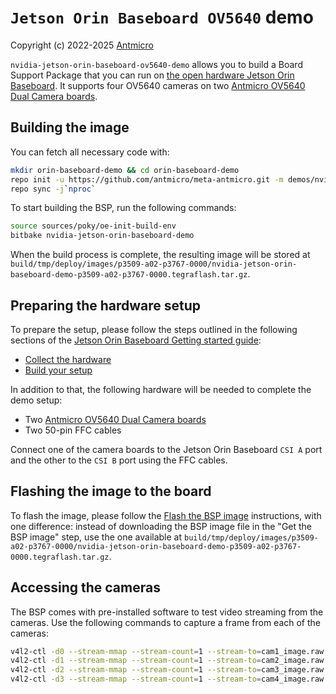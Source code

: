 # `Jetson Orin Baseboard OV5640` demo

Copyright (c) 2022-2025 [Antmicro](https://www.antmicro.com)

`nvidia-jetson-orin-baseboard-ov5640-demo` allows you to build a Board Support Package that you can run on [the open hardware Jetson Orin Baseboard](https://github.com/antmicro/jetson-orin-baseboard). It supports four OV5640 cameras on two [Antmicro OV5640 Dual Camera boards](https://github.com/antmicro/ov5640-dual-camera-board).

## Building the image

You can fetch all necessary code with:

<!-- name="fetch-repo"; transformer="echo "$TUTTEST_INPUT" | sed "/repo init/s/.*/& -b $CI_COMMIT_REF_NAME/" | sed "$ a repo forall meta-antmicro -c 'git checkout $CI_COMMIT_REF_NAME'"" -->
```sh
mkdir orin-baseboard-demo && cd orin-baseboard-demo
repo init -u https://github.com/antmicro/meta-antmicro.git -m demos/nvidia-jetson-orin-baseboard-ov5640-demo/manifest.xml
repo sync -j`nproc`
```

To start building the BSP, run the following commands:

<!-- name="build-bsp" -->
```sh
source sources/poky/oe-init-build-env
bitbake nvidia-jetson-orin-baseboard-demo
```

When the build process is complete, the resulting image will be stored at  `build/tmp/deploy/images/p3509-a02-p3767-0000/nvidia-jetson-orin-baseboard-demo-p3509-a02-p3767-0000.tegraflash.tar.gz`.

## Preparing the hardware setup

To prepare the setup, please follow the steps outlined in the following sections of the [Jetson Orin Baseboard Getting started guide](https://antmicro.github.io/jetson-orin-baseboard/getting_started.html#):
* [Collect the hardware](https://antmicro.github.io/jetson-orin-baseboard/getting_started.html#collect-the-hardware)
* [Build your setup](https://antmicro.github.io/jetson-orin-baseboard/getting_started.html#build-your-setup)

In addition to that, the following hardware will be needed to complete the demo setup:
* Two [Antmicro OV5640 Dual Camera boards](https://github.com/antmicro/ov5640-dual-camera-board)
* Two 50-pin FFC cables

Connect one of the camera boards to the Jetson Orin Baseboard `CSI A` port and the other to the `CSI B` port using the FFC cables.

## Flashing the image to the board

To flash the image, please follow the [Flash the BSP image](https://antmicro.github.io/jetson-orin-baseboard/getting_started.html#flash-the-bsp-image) instructions, with one difference: instead of downloading the BSP image file in the "Get the BSP image" step, use the one available at `build/tmp/deploy/images/p3509-a02-p3767-0000/nvidia-jetson-orin-baseboard-demo-p3509-a02-p3767-0000.tegraflash.tar.gz`.

## Accessing the cameras

The BSP comes with pre-installed software to test video streaming from the cameras. Use the following commands to capture a frame from each of the cameras:

```sh
v4l2-ctl -d0 --stream-mmap --stream-count=1 --stream-to=cam1_image.raw
v4l2-ctl -d1 --stream-mmap --stream-count=1 --stream-to=cam2_image.raw
v4l2-ctl -d2 --stream-mmap --stream-count=1 --stream-to=cam3_image.raw
v4l2-ctl -d3 --stream-mmap --stream-count=1 --stream-to=cam4_image.raw
```

